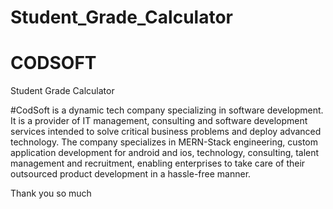 # Student_Grade_Calculator
# CODSOFT
Student Grade Calculator

#CodSoft is a dynamic tech company specializing in software development. It is a provider of IT management, consulting and software development services intended to solve critical business problems and deploy advanced technology. The company specializes in MERN-Stack engineering, custom application development for android and ios, technology, consulting, talent management and recruitment, enabling enterprises to take care of their outsourced product development in a hassle-free manner.

Thank you so much
